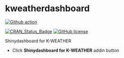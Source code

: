 # kweatherdashboard

[![Github action](https://github.com/zarathucorp/kweatherdashboard/workflows/.github/workflows/Rcheck.yml/badge.svg)](https://github.com/zarathucorp/kweatherdashboard/actions)

[![CRAN\_Status\_Badge](https://www.r-pkg.org/badges/version/kweatherdashboard)](https://cran.r-project.org/package=kweatherdashboard)
[![GitHub license](https://img.shields.io/github/license/zarathucorp/kweatherdashboard.svg)](https://github.com/zarathucorp/kweatherdashboard/blob/master/LICENSE)


Shinydashboard for K-WEATHER

* Click **Shinydashboard for K-WEATHER** addin button